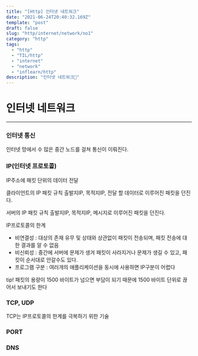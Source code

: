 ```yaml
---
title: "[Http] 인터넷 네트워크"
date: "2021-06-24T20:40:32.169Z"
template: "post"
draft: false
slug: "http/internet/network/no1"
category: "http"
tags:
  - "http"
  - "TIL/http"
  - "internet"
  - "network"
  - "inflearn/http"
description: "인터넷 네트워크"
---
```


# 인터넷 네트워크
- - - - 

### 인터넷 통신

인터넷 망에서 수 많은 중간 노드를 걸쳐 통신이 이뤄진다.



### IP(인터넷 프로토콜)

IP주소에 패킷 단위의 데이터 전달

클라이언트의 IP 패킷 규칙
출발지IP, 목적지IP, 전달 할 데이터로 이루어진 패킷을 던진다.

서버의 IP 패킷 규칙
출발지IP, 목적지IP, 메시지로 이루어진 패킷을 던진다.


IP프로토콜의 한계
* 비연결성 : 대상의 존재 유무 및 상태와 상관없이 패킷이 전송되며, 패킷 전송에 대한 결과를 알 수 없음
* 비신뢰성 : 중간에 서버에 문제가 생겨 패킷이 사라지거나 문제가 생길 수 있고, 패킷이 순서대로 안갈수도 있다.
* 프로그램 구분 : 여러개의 애플리케이션을 동시에 사용하면 IP구분이 어렵다

tip!
패킷의 용량이 1500 바이트가 넘으면 부담이 되기 때문에 1500 바이트 단위로 끊어서 보내기도 한다



### TCP, UDP

TCP는 IP프로토콜의 한계를 극복하기 위한 기술



### PORT




### DNS
